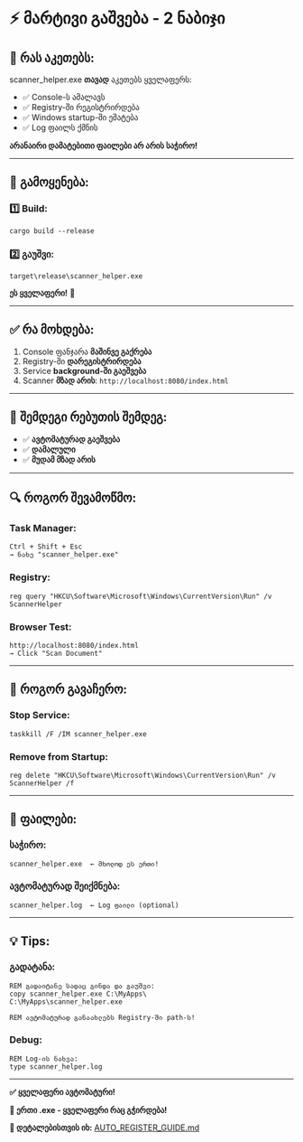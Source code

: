 # ⚡ მარტივი გაშვება - 2 ნაბიჯი

## 🎯 რას აკეთებს:

scanner_helper.exe **თავად** აკეთებს ყველაფერს:
- ✅ Console-ს ამალავს
- ✅ Registry-ში რეგისტრირდება
- ✅ Windows startup-ში ემატება
- ✅ Log ფაილს ქმნის

**არანაირი დამატებითი ფაილები არ არის საჭირო!**

---

## 🚀 გამოყენება:

### 1️⃣ Build:
```batch
cargo build --release
```

### 2️⃣ გაუშვი:
```batch
target\release\scanner_helper.exe
```

**ეს ყველაფერი!** 🎉

---

## ✅ რა მოხდება:

1. Console ფანჯარა **მაშინვე გაქრება**
2. Registry-ში **დარეგისტრირდება**
3. Service **background-ში გაეშვება**
4. Scanner **მზად არის**: `http://localhost:8080/index.html`

---

## 🔄 შემდეგი რებუთის შემდეგ:

- ✅ **ავტომატურად გაეშვება**
- ✅ **დამალული**
- ✅ **მუდამ მზად არის**

---

## 🔍 როგორ შევამოწმო:

### Task Manager:
```
Ctrl + Shift + Esc
→ ნახე "scanner_helper.exe"
```

### Registry:
```batch
reg query "HKCU\Software\Microsoft\Windows\CurrentVersion\Run" /v ScannerHelper
```

### Browser Test:
```
http://localhost:8080/index.html
→ Click "Scan Document"
```

---

## 🛑 როგორ გავაჩერო:

### Stop Service:
```batch
taskkill /F /IM scanner_helper.exe
```

### Remove from Startup:
```batch
reg delete "HKCU\Software\Microsoft\Windows\CurrentVersion\Run" /v ScannerHelper /f
```

---

## 📁 ფაილები:

### საჭირო:
```
scanner_helper.exe  ← მხოლოდ ეს ერთი!
```

### ავტომატურად შეიქმნება:
```
scanner_helper.log  ← Log ფაილი (optional)
```

---

## 💡 Tips:

### გადატანა:
```batch
REM გადაიტანე სადაც გინდა და გაუშვი:
copy scanner_helper.exe C:\MyApps\
C:\MyApps\scanner_helper.exe

REM ავტომატურად განაახლებს Registry-ში path-ს!
```

### Debug:
```batch
REM Log-ის ნახვა:
type scanner_helper.log
```

---

**✅ ყველაფერი ავტომატური!**

**🎉 ერთი .exe - ყველაფერი რაც გჭირდება!**

**📖 დეტალებისთვის იხ:** [AUTO_REGISTER_GUIDE.md](AUTO_REGISTER_GUIDE.md)
